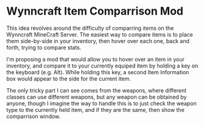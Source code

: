 # Wynncraft Item Comparrison Mod

This idea revolves around the difficulty of comparring items on the Wynncraft MineCraft Server. The easiest way to compare items is to place them side-by-side in your inventory, then hover over each one, back and forth, trying to compare stats.

I'm proposing a mod that would allow you to hover over an item in your inventory, and compare it to your currently equiped item by holding a key on the keyboard (e.g. Alt). While holding this key, a second Item Information box would appear to the side for the current item.

The only tricky part I can see comes from the weapons, where different classes can use different weapons, but any weapon can be obtained by anyone, though I imagine the way to handle this is to just check the weapon type to the currently held item, and if they are the same, then show the comparrison window.
